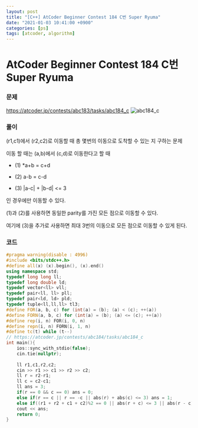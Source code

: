 ```yaml
---
layout: post
title: "[C++] AtCoder Beginner Contest 184 C번 Super Ryuma"
date: "2021-01-03 10:41:00 +0900"
categories: [ps]
tags: [atcoder, algorithm]
---
```


# AtCoder Beginner Contest 184 C번 Super Ryuma
### 문제

https://atcoder.jp/contests/abc183/tasks/abc184_c
![abc184_c](blob:https://imgur.com/021c06f8-5dca-4bf6-a74d-020d4a569774)
  
  
### 풀이

(r1,c1)에서 (r2,c2)로 이동할 때 총 몇번의 이동으로 도착할 수 있는 지 구하는 문제

이동 할 때는 (a,b)에서 (c,d)로 이동한다고 할 때 

* (1) *a+b = c+d

* (2) a-b = c-d

* (3) |a-c| + |b-d| <= 3 

인 경우에만 이동할 수 있다.

(1)과 (2)를 사용하면 동일한 parity를 가진 모든 점으로 이동할 수 있다.

여기에 (3)을 추가로 사용하면 최대 3번의 이동으로 모든 점으로 이동할 수 있게 된다.

### 코드

```cpp
#pragma warning(disable : 4996)
#include <bits/stdc++.h>
#define all(x) (x).begin(), (x).end()
using namespace std;
typedef long long ll;
typedef long double ld;
typedef vector<ll> vll;
typedef pair<ll, ll> pll;
typedef pair<ld, ld> pld;
typedef tuple<ll,ll,ll> tl3;
#define FOR(a, b, c) for (int(a) = (b); (a) < (c); ++(a))
#define FORN(a, b, c) for (int(a) = (b); (a) <= (c); ++(a))
#define rep(i, n) FOR(i, 0, n)
#define repn(i, n) FORN(i, 1, n)
#define tc(t) while (t--)
// https://atcoder.jp/contests/abc184/tasks/abc184_c
int main(){
    ios::sync_with_stdio(false);
    cin.tie(nullptr);
 
    ll r1,c1,r2,c2;
    cin >> r1 >> c1 >> r2 >> c2;
    ll r = r2-r1;
    ll c = c2-c1;
    ll ans = 3;
    if(r == 0 && c == 0) ans = 0;
    else if(r == c || r == -c || abs(r) + abs(c) <= 3) ans = 1;
    else if((r1 + r2 + c1 + c2)%2 == 0 || abs(r + c) <= 3 || abs(r - c) <= 3 || abs(r) + abs(c) <= 6) ans = 2;
    cout << ans;
    return 0;
}
```